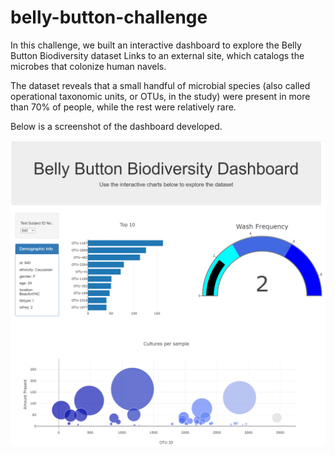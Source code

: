 # belly-button-challenge
In this challenge, we built an interactive dashboard to explore the Belly Button Biodiversity dataset Links to an external site, which catalogs the microbes that colonize human navels.

The dataset reveals that a small handful of microbial species (also called operational taxonomic units, or OTUs, in the study) were present in more than 70% of people, while the rest were relatively rare. 

Below is a screenshot of the dashboard developed.
<br>

![](2023-01-12-18-35-34.png)
